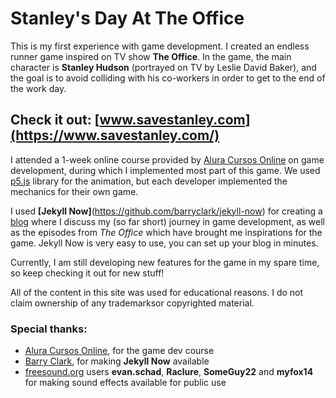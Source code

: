 # Stanley's Day At The Office

This is my first experience with game development. I created an endless runner game inspired on TV show **The Office**. In the game, the main character is **Stanley Hudson** (portrayed on TV by Leslie David Baker), and the goal is to avoid colliding with his co-workers in order to get to the end of the work day.

## Check it out: [www.savestanley.com](https://www.savestanley.com/)

I attended a 1-week online course provided by [Alura Cursos Online](https://github.com/alura-cursos) on game development, during which I implemented most part of this game. We used [p5.js](https://p5js.org/) library for the animation, but each developer implemented the mechanics for their own game.

I used **[Jekyll Now]**(https://github.com/barryclark/jekyll-now) for creating a [blog](https://www.savestanley.com/) where I discuss my (so far short) journey in game development, as well as the episodes from _The Office_ which have brought me inspirations for the game. Jekyll Now is very easy to use, you can set up your blog in minutes.

Currently, I am still developing new features for the game in my spare time, so keep checking it out for new stuff!

All of the content in this site was used for educational reasons. I do not claim ownership of any trademarksor copyrighted material.

### Special thanks:
- [Alura Cursos Online](https://github.com/alura-cursos), for the game dev course
- [Barry Clark](https://github.com/barryclark/jekyll-now), for making **Jekyll Now** available
- [freesound.org](https://freesound.org/) users **evan.schad**, **Raclure**, **SomeGuy22** and **myfox14** for making sound effects available for public use